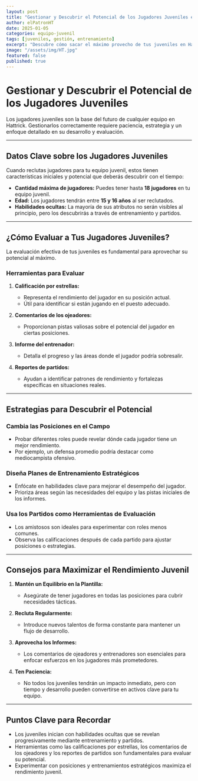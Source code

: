 ```yaml
---
layout: post
title: "Gestionar y Descubrir el Potencial de los Jugadores Juveniles en Hattrick"
author: elPatronHT
date: 2025-01-05
categories: equipo-juvenil
tags: [juveniles, gestión, entrenamiento]
excerpt: "Descubre cómo sacar el máximo provecho de tus juveniles en Hattrick con estrategias de evaluación y entrenamiento."
image: "/assets/img/HT.jpg"
featured: false
published: true
---
```


# Gestionar y Descubrir el Potencial de los Jugadores Juveniles

Los jugadores juveniles son la base del futuro de cualquier equipo en Hattrick. Gestionarlos correctamente requiere paciencia, estrategia y un enfoque detallado en su desarrollo y evaluación.

---

## Datos Clave sobre los Jugadores Juveniles

Cuando reclutas jugadores para tu equipo juvenil, estos tienen características iniciales y potencial que deberás descubrir con el tiempo:

- **Cantidad máxima de jugadores:** Puedes tener hasta **18 jugadores** en tu equipo juvenil.
- **Edad:** Los jugadores tendrán entre **15 y 16 años** al ser reclutados.
- **Habilidades ocultas:** La mayoría de sus atributos no serán visibles al principio, pero los descubrirás a través de entrenamiento y partidos.

---

## ¿Cómo Evaluar a Tus Jugadores Juveniles?

La evaluación efectiva de tus juveniles es fundamental para aprovechar su potencial al máximo.

### Herramientas para Evaluar

1. **Calificación por estrellas:**

   - Representa el rendimiento del jugador en su posición actual.
   - Útil para identificar si están jugando en el puesto adecuado.

2. **Comentarios de los ojeadores:**

   - Proporcionan pistas valiosas sobre el potencial del jugador en ciertas posiciones.

3. **Informe del entrenador:**

   - Detalla el progreso y las áreas donde el jugador podría sobresalir.

4. **Reportes de partidos:**
   - Ayudan a identificar patrones de rendimiento y fortalezas específicas en situaciones reales.

---

## Estrategias para Descubrir el Potencial

### Cambia las Posiciones en el Campo

- Probar diferentes roles puede revelar dónde cada jugador tiene un mejor rendimiento.
- Por ejemplo, un defensa promedio podría destacar como mediocampista ofensivo.

### Diseña Planes de Entrenamiento Estratégicos

- Enfócate en habilidades clave para mejorar el desempeño del jugador.
- Prioriza áreas según las necesidades del equipo y las pistas iniciales de los informes.

### Usa los Partidos como Herramientas de Evaluación

- Los amistosos son ideales para experimentar con roles menos comunes.
- Observa las calificaciones después de cada partido para ajustar posiciones o estrategias.

---

## Consejos para Maximizar el Rendimiento Juvenil

1. **Mantén un Equilibrio en la Plantilla:**

   - Asegúrate de tener jugadores en todas las posiciones para cubrir necesidades tácticas.

2. **Recluta Regularmente:**

   - Introduce nuevos talentos de forma constante para mantener un flujo de desarrollo.

3. **Aprovecha los Informes:**

   - Los comentarios de ojeadores y entrenadores son esenciales para enfocar esfuerzos en los jugadores más prometedores.

4. **Ten Paciencia:**
   - No todos los juveniles tendrán un impacto inmediato, pero con tiempo y desarrollo pueden convertirse en activos clave para tu equipo.

---

## Puntos Clave para Recordar

- Los juveniles inician con habilidades ocultas que se revelan progresivamente mediante entrenamiento y partidos.
- Herramientas como las calificaciones por estrellas, los comentarios de los ojeadores y los reportes de partidos son fundamentales para evaluar su potencial.
- Experimentar con posiciones y entrenamientos estratégicos maximiza el rendimiento juvenil.
